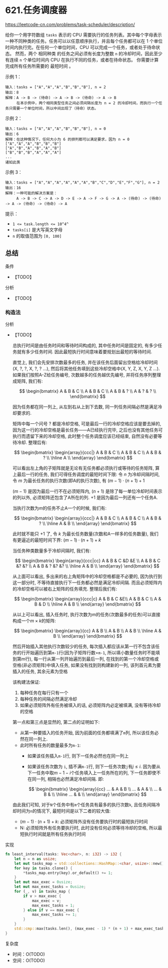 # 621.任务调度器

<https://leetcode-cn.com/problems/task-scheduler/description/>

给你一个用字符数组 `tasks` 表示的 CPU 需要执行的任务列表。其中每个字母表示一种不同种类的任务。任务可以以任意顺序执行，并且每个任务都可以在 1 个单位时间内执行完。在任何一个单位时间，CPU 可以完成一个任务，或者处于待命状态。
然而，两个 相同种类 的任务之间必须有长度为整数 `n` 的冷却时间，因此至少有连续 `n` 个单位时间内 CPU 在执行不同的任务，或者在待命状态。
你需要计算完成所有任务所需要的 最短时间 。

示例 1：

```text
输入：tasks = ["A","A","A","B","B","B"], n = 2
输出：8
解释：A -> B -> (待命) -> A -> B -> (待命) -> A -> B
     在本示例中，两个相同类型任务之间必须间隔长度为 n = 2 的冷却时间，而执行一个任务只需要一个单位时间，所以中间出现了（待命）状态。
```

示例 2：

```text
输入：tasks = ["A","A","A","B","B","B"], n = 0
输出：6
解释：在这种情况下，任何大小为 6 的排列都可以满足要求，因为 n = 0
["A","A","A","B","B","B"]
["A","B","A","B","A","B"]
["B","B","B","A","A","A"]
...
诸如此类
```

示例 3：

```text
输入：tasks = ["A","A","A","A","A","A","B","C","D","E","F","G"], n = 2
输出：16
解释：一种可能的解决方案是：
     A -> B -> C -> A -> D -> E -> A -> F -> G -> A -> (待命) -> (待命) -> A -> (待命) -> (待命) -> A
```

提示：

- `1 <= task.length <= 10^4^`
- `tasks[i]` 是大写英文字母
- `n` 的取值范围为 `[0, 100]`

## 总结

条件

- 【TODO】

分析

- 【TODO】

### 构造法

分析

- 【TODO】

  总执行时间是由任务时间和等待时间构成的, 其中任务时间是固定的, 有多少任务就有多少任务时间. 因此最短执行时间意味着要规划出最短的等待时间.

  直觉上, 我们会先安排次数最多的任务, 并在该任务后面留出空格给冷却时间(X, ?, ?, X, ?, ? ...), 然后将其他任务填到这些冷却空格中(X, Y, Z, X, Y, Z ...). 如果我们按照A-Z给任务编号, 次数越多的任务越优先编号, 并将任务序列整理成矩阵, 我们有:

  $$
  \begin{bmatrix}
  A & B & C \\
  A & B & C \\
  A & B & ? \\
  A & ? & ? \\
  \end{bmatrix}
  $$

  因为任务都在同一列上, 从左到右从上到下去数, 同一列任务间隔必然是满足冷却要求的.

  矩阵中每一个问号 $?$ 都是冷却空格, 可是最后一行的冷却空格应该是要去掉的, 因为这一行的冷却空格是最长任务——A已经执行完毕, 之后也没有其他任务可执行而遗留下来的冷却空格, 此时整个任务调度应该已经结束, 自然没有必要等待冷却. 整理后有:

  $$
  \begin{bmatrix}
  \begin{array}{ccc|}
  A & B & C \\
  A & B & C \\
  A & B & ? \\
  \hline
  A \\
  \end{array}
  \end{bmatrix}
  $$

  可以看出左上角的子矩阵就是无论有无任务都必须执行或等待的任务矩阵, 算上最后一行的任务, 我们可得任务调度的最短时间下限: 令 $n$ 为冷却间隔时间, 令 $m$ 为最长任务的执行次数(即A的执行次数), 有 $(m-1) \cdot (n+1) + 1$

  $(m-1)$ 是因为最后一行不在必须矩阵内, $(n+1)$ 是除了每一单位冷却时间表示的列以外, 必须矩阵还包含了A所在的列. $+1$ 是因为最后一列还有一个任务A.

  当执行次数为$m$的任务不止A一个的时候, 我们有:

  $$
  \begin{bmatrix}
  \begin{array}{ccc|}
  A & B & C \\
  A & B & C \\
  A & B & ? \\
  \hline
  A & B \\
  \end{array}
  \end{bmatrix}
  $$

  此时就不能只 $+1$ 了, 令 $k$ 为最长任务数量(次数和A一样多的任务数量), 我们有更逼近的最短时间下界: $(m-1) \cdot (n+1) + k$

  当任务种类数量多于冷却间隔时, 我们有:

  $$
  \begin{bmatrix}
  \begin{array}{ccc|cc}
  A & B & C &D &E \\
  A & B & C &? &? \\
  A & B & ? &? &? \\
  \hline
  A & B \\
  \end{array}
  \end{bmatrix}
  $$

  从上面可以看出, 多出来的右上角矩阵中的冷却空格都是不必要的, 因为执行到这一部分时, 不等待直接执行下一任务都必然是满足冷却间隔. 而且必须矩阵内的冷却空格可以被右上矩阵的任务填充. 整理后我们有:

  $$
  \begin{bmatrix}
  \begin{array}{ccc|c}
  A & B & C &E\\
  A & B & C \\
  A & B & D \\
  \hline
  A & B \\
  \end{array}
  \end{bmatrix}
  $$

  从以上可以看出, 插入任务时, 执行次数为m的任务(次数最多的任务)可以直接构成一个$m\times k$的矩阵:

  $$
  \begin{bmatrix}
  \begin{array}{cc}
  A & B \\
  A & B \\
  A & B \\
  \hline
  A & B \\
  \end{array}
  \end{bmatrix}
  $$

  然后开始插入其他执行次数较少的任务, 每次插入都应该从第一行不包含该任务的行开始遍历到第`m-1`行(因为子矩阵行数=`m-1`, 所以填小数量任务时不能填到第m行), 每一行从第一列开始遍历到最后一列, 在找到的第一个冷却空格或空格(非必须矩阵)中填入任务, 如果没有找到则构建新的一列, 该列首元素为要插入的任务, 其余元素为空格

  该构建法保证:

  1. 每种任务在每行只有一个
  1. 每种任务的间隔必然满足冷却
  1. 如果必须矩阵外有任务被填入的话, 必须矩阵内必定被填满, 没有等待冷却的空格

  第一点和第三点是显然的, 第二点的证明如下:

  - 从第一种要插入的任务开始, 因为前面的任务都填满了`m`列, 所以该任务必然在同一列上.
  - 此时所有任务的数量最多为`m-1`:
    - 如果该任务插入`m-1`行, 则下一任务必然也在同一列上
    - 如果该任务次数为 `i`, 插不满`m-1`行, 则下一任务次数`j`有$j \leq i$. 因为要从下一任务中取$m-1-i$个任务填入上一任务所在的列, 下一任务即使不在同一列, 相隔也必然满足冷却间隔. 即:

      $$
      \begin{bmatrix}
      \begin{array}{cc}
      ... & A & B \\
      ... & A &   \\
      ... & B &   \\
      \hline
      ... &   &   \\
      \end{array}
      \end{bmatrix}
      $$

  由此我们可知, 对于`N`个任务中有`m`个任务具有最多的执行次数`k`, 且任务间隔冷却时间为`n`的情况下, 最短时间是以下二者的较大值:

  - $(m-1) \cdot (n+1) + k$: 必须矩阵外没有任务要执行时的最短执行时间
  - N: 必须矩阵外有任务要执行时, 此时没有任何必须等待冷却的空格, 所以最短执行时间就是所有任务执行时间

实现

```rust
fn least_interval(tasks: Vec<char>, n: i32) -> i32 {
    let n = n as usize;
    let mut tasks_map = std::collections::HashMap::<char, usize>::new();
    for key in tasks.clone() {
        *tasks_map.entry(key).or_default() += 1;
    }
    let mut max_exec = 0usize;
    let mut max_exec_tasks = 0usize;
    for (_, v) in tasks_map {
        if v > max_exec {
            max_exec = v;
            max_exec_tasks = 1;
        } else if v == max_exec {
            max_exec_tasks += 1;
        }
    }
    std::cmp::max(tasks.len(), (max_exec - 1) * (n + 1) + max_exec_tasks) as i32
}
```

复杂度

- 时间：O(TODO)
- 空间：O(TODO)
